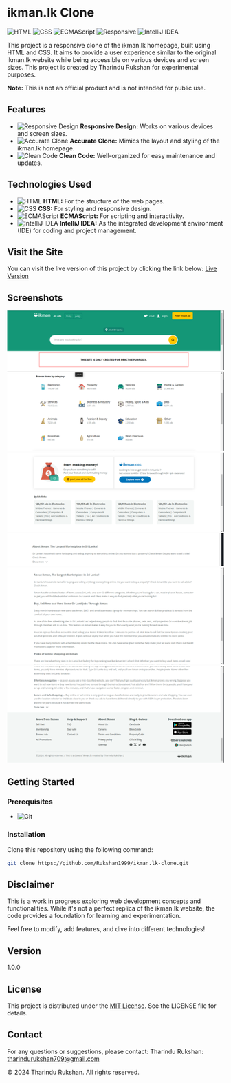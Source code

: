 # ikman.lk Clone

![HTML](https://img.shields.io/badge/HTML-5-orange?style=flat-square&logo=html5)
![CSS](https://img.shields.io/badge/CSS-3-blue?style=flat-square&logo=css3)
![ECMAScript](https://img.shields.io/badge/ECMAScript-6-blue?style=flat-square&logo=javascript)
![Responsive](https://img.shields.io/badge/Responsive-Design-brightgreen?style=flat-square&logo=responsive&logoColor=white)
![IntelliJ IDEA](https://img.shields.io/badge/IntelliJ-IDEA-black?style=flat-square&logo=intellij-idea)

This project is a responsive clone of the ikman.lk homepage, built using HTML and CSS. It aims to provide a user experience similar to the original ikman.lk website while being accessible on various devices and screen sizes. This project is created by Tharindu Rukshan for experimental purposes.

**Note:** This is not an official product and is not intended for public use.

## Features
- ![Responsive Design](https://img.shields.io/badge/Responsive-Design-brightgreen?style=flat-square&logo=responsive&logoColor=white) **Responsive Design:** Works on various devices and screen sizes.
- ![Accurate Clone](https://img.shields.io/badge/Accurate-Clone-informational?style=flat-square) **Accurate Clone:** Mimics the layout and styling of the ikman.lk homepage.
- ![Clean Code](https://img.shields.io/badge/Clean-Code-blue?style=flat-square&logo=codefactor) **Clean Code:** Well-organized for easy maintenance and updates.

## Technologies Used
- ![HTML](https://img.shields.io/badge/HTML-5-orange?style=flat-square&logo=html5) **HTML:** For the structure of the web pages.
- ![CSS](https://img.shields.io/badge/CSS-3-blue?style=flat-square&logo=css3) **CSS:** For styling and responsive design.
- ![ECMAScript](https://img.shields.io/badge/ECMAScript-6-blue?style=flat-square&logo=javascript) **ECMAScript:** For scripting and interactivity.
- ![IntelliJ IDEA](https://img.shields.io/badge/IntelliJ-IDEA-black?style=flat-square&logo=intellij-idea) **IntelliJ IDEA:** As the integrated development environment (IDE) for coding and project management.

## Visit the Site
You can visit the live version of this project by clicking the link below:
[Live Version](#)

## Screenshots
![Screenshot](img/1.png)
![Screenshot](img/2.png)
![Screenshot](img/3.png)
![Screenshot](img/4.png)
![Screenshot](img/5.png)
![Screenshot](img/6.png)


## Getting Started

### Prerequisites
- ![Git](https://img.shields.io/badge/Git-F05032?style=flat-square&logo=git) 

### Installation
Clone this repository using the following command:

```bash 
git clone https://github.com/Rukshan1999/ikman.lk-clone.git
```
## Disclaimer


This is a work in progress exploring web development concepts and functionalities. While it's not a perfect replica of the ikman.lk website, the code provides a foundation for learning and experimentation.

Feel free to modify, add features, and dive into different technologies!

## Version
1.0.0

## License
This project is distributed under the [MIT License](LICENSE.txt). See the LICENSE file for details.

## Contact
For any questions or suggestions, please contact:
Tharindu Rukshan: [tharindurukshan709@gmail.com](tharindurukshan709@gmail.com)

© 2024 Tharindu Rukshan. All rights reserved.
